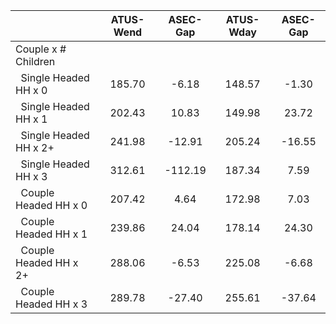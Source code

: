 
|                      |    ATUS-Wend |     ASEC-Gap |    ATUS-Wday |     ASEC-Gap |
| -------------------- | :----------: | :----------: | :----------: | :----------: |
| Couple x # Children  |              |              |              |              |
| &nbsp;&nbsp;Single Headed HH x 0 |       185.70 |        -6.18 |       148.57 |        -1.30 |
| &nbsp;&nbsp;Single Headed HH x 1 |       202.43 |        10.83 |       149.98 |        23.72 |
| &nbsp;&nbsp;Single Headed HH x 2+ |       241.98 |       -12.91 |       205.24 |       -16.55 |
| &nbsp;&nbsp;Single Headed HH x 3 |       312.61 |      -112.19 |       187.34 |         7.59 |
| &nbsp;&nbsp;Couple Headed HH x 0 |       207.42 |         4.64 |       172.98 |         7.03 |
| &nbsp;&nbsp;Couple Headed HH x 1 |       239.86 |        24.04 |       178.14 |        24.30 |
| &nbsp;&nbsp;Couple Headed HH x 2+ |       288.06 |        -6.53 |       225.08 |        -6.68 |
| &nbsp;&nbsp;Couple Headed HH x 3 |       289.78 |       -27.40 |       255.61 |       -37.64 |

